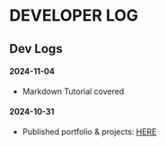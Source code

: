 # DEVELOPER LOG

## Dev Logs

#### 2024-11-04

- Markdown Tutorial covered

#### 2024-10-31

- Published portfolio & projects: [HERE](https://shawn-portfolio-live.netlify.app/)
